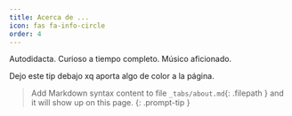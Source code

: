 ```yaml
---
title: Acerca de ...
icon: fas fa-info-circle
order: 4
---
```


Autodidacta. Curioso a tiempo completo. Músico aficionado.

Dejo este tip debajo xq aporta algo de color a la página.

> Add Markdown syntax content to file `_tabs/about.md`{: .filepath } and it will show up on this page.
{: .prompt-tip }
